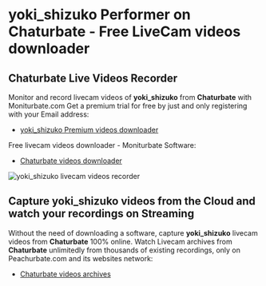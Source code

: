 # yoki_shizuko Performer on Chaturbate - Free LiveCam videos downloader

## Chaturbate Live Videos Recorder

Monitor and record livecam videos of **yoki_shizuko** from **Chaturbate** with Moniturbate.com
Get a premium trial for free by just and only registering with your Email address:
* [yoki_shizuko Premium videos downloader](https://moniturbate.com/request-demo-licence-key.html)

Free livecam videos downloader - Moniturbate Software:
* [Chaturbate videos downloader](https://moniturbate.com/moniturbate-download-software.html)

![yoki_shizuko livecam videos recorder](https://peachurnet.com/templates/moniturbate-software.png)


## Capture yoki_shizuko videos from the Cloud and watch your recordings on Streaming

Without the need of downloading a software, capture **yoki_shizuko** livecam videos from **Chaturbate** 100% online.
Watch Livecam archives from **Chaturbate** unlimitedly from thousands of existing recordings, only on Peachurbate.com and its websites network:
* [Chaturbate videos archives](https://peachurnet.com/)